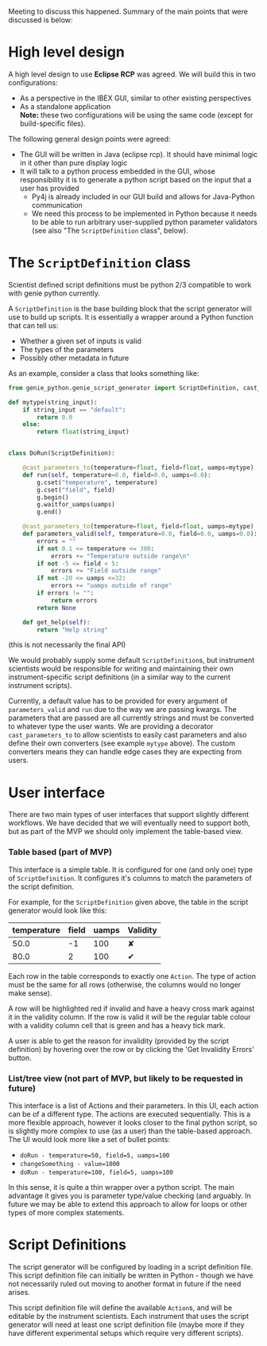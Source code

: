 Meeting to discuss this happened. Summary of the main points that were discussed is below:

# High level design

A high level design to use **Eclipse RCP** was agreed. We will build this in two configurations:
- As a perspective in the IBEX GUI, similar to other existing perspectives
- As a standalone application <br>
**Note:** these two configurations will be using the same code (except for build-specific files).

The following general design points were agreed:
- The GUI will be written in Java (eclipse rcp). It should have minimal logic in it other than pure display logic
- It will talk to a python process embedded in the GUI, whose responsibility it is to generate a python script based on the input that a user has provided
  * Py4j is already included in our GUI build and allows for Java-Python communication
  * We need this process to be implemented in Python because it needs to be able to run arbitrary user-supplied python parameter validators (see also "The `ScriptDefinition` class", below).

# The `ScriptDefinition` class

Scientist defined script definitions must be python 2/3 compatible to work with genie python currently.

A `ScriptDefinition` is the base building block that the script generator will use to build up scripts. It is essentially a wrapper around a Python function that can tell us:
- Whether a given set of inputs is valid
- The types of the parameters
- Possibly other metadata in future

As an example, consider a class that looks something like:

```python
from genie_python.genie_script_generator import ScriptDefinition, cast_parameters_to

def mytype(string_input):
    if string_input == "default":
        return 0.0
    else:
        return float(string_input)


class DoRun(ScriptDefinition):

    @cast_parameters_to(temperature=float, field=float, uamps=mytype)
    def run(self, temperature=0.0, field=0.0, uamps=0.0):
        g.cset("temperature", temperature)
        g.cset("field", field)
        g.begin()
        g.waitfor_uamps(uamps)
        g.end()

    @cast_parameters_to(temperature=float, field=float, uamps=mytype)
    def parameters_valid(self, temperature=0.0, field=0.0, uamps=0.0):
        errors = ""
        if not 0.1 <= temperature <= 300:
            errors += "Temperature outside range\n"
        if not -5 <= field < 5:
            errors += "Field outside range"
        if not -20 <= uamps <=32:
            errors += "uamps outside of range"
        if errors != "":
            return errors
        return None   

    def get_help(self):
        return "Help string"
```
(this is not necessarily the final API)

We would probably supply some default `ScriptDefinition`s, but instrument scientists would be responsible for writing and maintaining their own instrument-specific script definitions (in a similar way to the current instrument scripts).

Currently, a default value has to be provided for every argument of `parameters_valid` and `run` due to the way we are passing kwargs. The parameters that are passed are all currently strings and must be converted to whatever type the user wants. We are providing a decorator `cast_parameters_to` to allow scientists to easily cast parameters and also define their own converters (see example `mytype` above). The custom converters means they can handle edge cases they are expecting from users.

# User interface

There are two main types of user interfaces that support slightly different workflows. We have decided that we will eventually need to support both, but as part of the MVP we should only implement the table-based view.

### Table based (part of MVP)

This interface is a simple table. It is configured for one (and only one) type of `ScriptDefinition`. It configures it's columns to match the parameters of the script definition.

For example, for the `ScriptDefinition` given above, the table in the script generator would look like this:

| temperature | field | uamps | Validity |
| --- | --- | --- | --- |
| 50.0 | -1 | 100 | ✘ |
| 80.0 | 2 | 100 | ✔ |

Each row in the table corresponds to exactly one `Action`. The type of action must be the same for all rows (otherwise, the columns would no longer make sense).

A row will be highlighted red if invalid and have a heavy cross mark against it in the validity column. If the row is valid it will be the regular table colour with a validity column cell that is green and has a heavy tick mark.

A user is able to get the reason for invalidity (provided by the script definition) by hovering over the row or by clicking the 'Get Invalidity Errors' button.

### List/tree view (not part of MVP, but likely to be requested in future)

This interface is a list of Actions and their parameters. In this UI, each action can be of a different type. The actions are executed sequentially. This is a more flexible approach, however it looks closer to the final python script, so is slightly more complex to use (as a user) than the table-based approach. The UI would look more like a set of bullet points:
- `doRun - temperature=50, field=5, uamps=100`
- `changeSomething - value=1000`
- `doRun - temperature=100, field=5, uamps=100`

In this sense, it is quite a thin wrapper over a python script. The main advantage it gives you is parameter type/value checking (and arguably. In future we may be able to extend this approach to allow for loops or other types of more complex statements.

# Script Definitions

The script generator will be configured by loading in a script definition file. This script definition file can initially be written in Python - though we have not necessarily ruled out moving to another format in future if the need arises.

This script definition file will define the available `Action`s, and will be editable by the instrument scientists. Each instrument that uses the script generator will need at least one script definition file (maybe more if they have different experimental setups which require very different scripts).